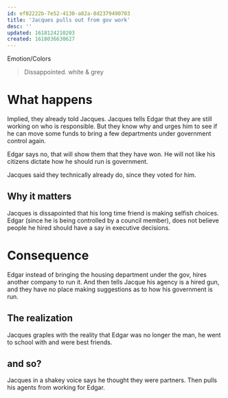 ```yaml
---
id: ef02222b-7e52-4130-a82a-8d2379490703
title: 'Jacques pulls out from gov work'
desc: ''
updated: 1618124210203
created: 1618036630627
---
```

Emotion/Colors
> Dissappointed. white & grey

# What happens
Implied, they already told Jacques.
Jacques tells Edgar that they are still working on who is responsible. But they know why and urges him to see if he can move some funds to bring a few departments under government control again.

Edgar says no, that will show them that they have won. He will not like his citizens dictate how he should run is government.

Jacques said they technically already do, since they voted for him.

##  Why it matters
Jacques is dissapointed that his long time friend is making selfish choices.
Edgar (since he is being controlled by a council member), does not believe people he hired should have a say in executive decisions.

# Consequence
Edgar instead of bringing the housing department under the gov, hires another company to run it. And then tells Jacque his agency is a hired gun, and they have no place making suggestions as to how his government is run.


## The realization
Jacques graples with the reality that Edgar was no longer the man, he went to school with and were best friends.

## and so?
Jacques in a shakey voice says he thought they were partners. Then pulls his agents from working for Edgar.
